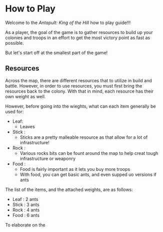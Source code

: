 # How to Play 

Welcome to the *Antapult: King of the Hill* how to play guide!!!

As a player, the goal of the game is to gather resources to build up your colonies and troops in an effort to get the most victory point as fast as possible.

But let's start off at the smallest part of the game!

## Resources

Across the map, there are different resources that to utilize in build and battle. However, in order to use resources, you must first bring the resources back to the colony. With that in mind, each resource has their own weight as well.

However, before going into the wieghts, what can each item generally be used for:
- Leaf:
  - Leaves 
- Stick : 
  - Sticks are a pretty malleable resource as that allow for a lot of infrastructure!
- Rock :
  - Various rocks bits can be fount around the map to help creat tough infrastructure or weaponry
- Food :
  - Food is fairly important as it lets you buy more troops
  - With food, you can get basic ants, and even supped uo versions if ants

The list of the items, and the attached weights, are as follows:

- Leaf : 2 ants
- Stick : 3 ants
- Rock : 4 ants
- Food : 6 ants

To elaborate on the 
